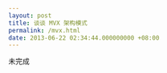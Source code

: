 ```yaml
---
layout: post
title: 谈谈 MVX 架构模式
permalink: /mvx.html
date: 2013-06-22 02:34:44.000000000 +08:00
---
```


未完成
